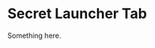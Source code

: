 [title]: # (Secret Launcher Tab)
[tags]: # (XXX)
[priority]: # (4961)
# Secret Launcher Tab
Something here.
